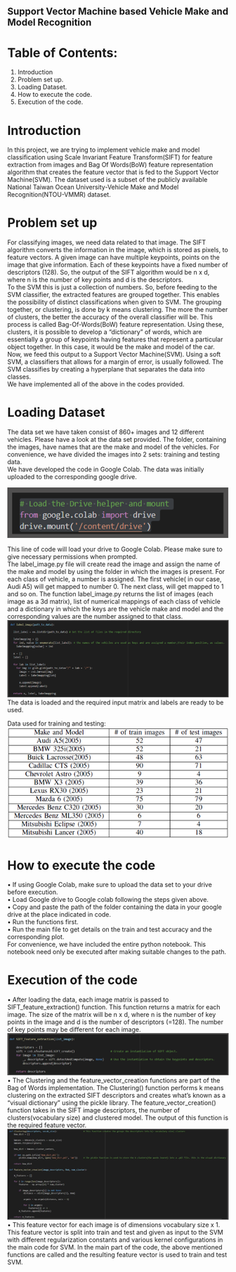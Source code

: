 
## Support Vector Machine based Vehicle Make and Model Recognition  
# Table of Contents:  
1. Introduction  
2. Problem set up.  
3. Loading Dataset.  
4. How to execute the code.  
5. Execution of the code.  
# Introduction  
In this project, we are trying to implement vehicle make and model classification using Scale Invariant Feature Transform(SIFT) for feature extraction from images and Bag Of Words(BoW) feature representation algorithm that creates the feature vector that is fed to the Support Vector Machine(SVM). The dataset used is a subset of the publicly available National Taiwan Ocean University-Vehicle Make and Model Recognition(NTOU-VMMR) dataset.  
# Problem set up  
For classifying images, we need data related to that image. The SIFT algorithm converts the information in the image, which is stored as pixels, to feature vectors. A given image can have multiple keypoints, points on the image that give information. Each of these keypoints have a fixed number of descriptors (128). So, the output of the SIFT algorithm would be n x d, where n is the number of key points and d is the descriptors.  
To the SVM this is just a collection of numbers. So, before feeding to the SVM classifier, the extracted features are grouped together. This enables the possibility of distinct classifications when given to SVM. The grouping together, or clustering, is done by k means clustering. The more the number of clusters, the better the accuracy of the overall classifier will be. This process is called Bag-Of-Words(BoW) feature representation. Using these, clusters, it is possible to develop a “dictionary” of words, which are essentially a group of keypoints having features that represent a particular object together. In this case, it would be the make and model of the car.  
Now, we feed this output to a Support Vector Machine(SVM). Using a soft SVM, a classifiers that allows for a margin of error, is usually followed. The SVM classifies by creating a hyperplane that separates the data into classes.  
We have implemented all of the above in the codes provided.  
# Loading Dataset  
The data set we have taken consist of 860+ images and 12 different vehicles. Please have a look at the data set provided. The folder, containing the images, have names that are the
make and model of the vehicles. For convenience, we have divided the images into 2 sets: training and testing data.  
We have developed the code in Google Colab. The data was initially uploaded to the corresponding google drive.  

![](https://github.com/ksubra01/Make_and_model_Recog/blob/main/load_data.png)
  
This line of code will load your drive to Google Colab. Please make sure to give necessary permissions when prompted.  
The label_image.py file will create read the image and assign the name of the make and model by using the folder in which the images is present. For each class of vehicle, a number is assigned. The first vehicle( in our case, Audi A5) will get mapped to number 0. The next class, will get mapped to 1 and so on. The function label_image.py returns the list of images (each image as a 3d matrix), list of numerical mappings of each class of vehicle and a dictionary in which the keys are the vehicle make and model and the corresponding values are the number assigned to that class. 
![](https://github.com/ksubra01/Make_and_model_Recog/blob/main/pic2.png)
The data is loaded and the required input matrix and labels are ready to be used.  

Data used for training and testing:  
![](https://github.com/ksubra01/Make_and_model_Recog/blob/main/image.png)
# How to execute the code
• If using Google Colab, make sure to upload the data set to your drive before execution.  
• Load Google drive to Google colab following the steps given above.  
• Copy and paste the path of the folder containing the data in your google drive at the place indicated in code.  
• Run the functions first.  
• Run the main file to get details on the train and test accuracy and the corresponding plot.  
For convenience, we have included the entire python notebook. This notebook need only be executed after making suitable changes to the path.  
# Execution of the code  
• After loading the data, each image matrix is passed to SIFT_feature_extraction() function. This function returns a matrix for each image. The size of the matrix will be n x d, where n is the number of key points in the image and d is the number of descriptors (=128). The number of key points may be different for each image.  
![](https://github.com/ksubra01/Make_and_model_Recog/blob/main/pic3.png)
• The Clustering and the feature_vector_creation functions are part of the Bag of Words implementation. The Clustering() function performs k means clustering on the extracted SIFT descriptors and creates what’s known as a “visual dictionary” using the pickle library. The feature_vector_creation() function takes in the SIFT image descriptors, the number of clusters(vocabulary size) and clustered model. The output of this function is the required feature vector.  
![](https://github.com/ksubra01/Make_and_model_Recog/blob/main/pic4.png)
• This feature vector for each image is of dimensions vocabulary size x 1. This feature vector is split into train and test and given as input to the SVM with different regularization constants and various kernel configurations in the main code for SVM. In the main part of the code, the above mentioned functions are called and the resulting feature vector is used to train and test SVM.  
